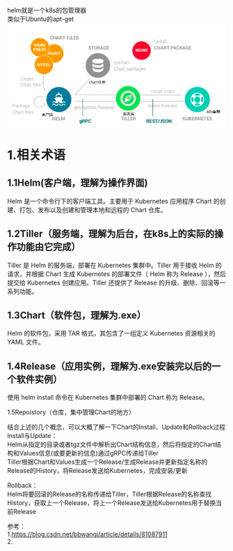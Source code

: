 helm就是一个k8s的包管理器  
类似于Ubuntu的apt-get 
![整体构成](../../../image/k8s/helm/helm架构.png)

1.相关术语  
=  
1.1Helm(客户端，理解为操作界面) 
-  
Helm 是一个命令行下的客户端工具。主要用于 Kubernetes 应用程序 Chart 的创建、打包、发布以及创建和管理本地和远程的 Chart 仓库。

1.2Tiller（服务端，理解为后台，在k8s上的实际的操作功能由它完成）  
-  
Tiller 是 Helm 的服务端，部署在 Kubernetes 集群中。Tiller 用于接收 Helm 的请求，并根据 Chart 生成 Kubernetes 的部署文件（ Helm 称为 Release ），然后提交给 Kubernetes 创建应用。Tiller 还提供了 Release 的升级、删除、回滚等一系列功能。

1.3Chart（软件包，理解为.exe）  
-  
Helm 的软件包，采用 TAR 格式，其包含了一组定义 Kubernetes 资源相关的 YAML 文件。

1.4Release（应用实例，理解为.exe安装完以后的一个软件实例）  
-  
使用 helm install 命令在 Kubernetes 集群中部署的 Chart 称为 Release。

1.5Repoistory（仓库，集中管理Chart的地方）

结合上述的几个概念，可以大概了解一下Chart的Install、Update和Rollback过程  
Install与Update：  
Helm从指定的目录或者tgz文件中解析出Chart结构信息，然后将指定的Chart结构和Values信息(或要更新的信息)通过gRPC传递给Tiller  
Tiller根据Chart和Values生成一个Release/生成Release并更新指定名称的Release的History，将Release发送给Kubernetes，完成安装/更新  

Rollback：  
Helm将要回滚的Release的名称传递给Tiller，Tiller根据Release的名称查找History，获取上一个Release，将上一个Release发送给Kubernetes用于替换当前Release  



参考：  
1.https://blog.csdn.net/bbwangj/article/details/81087911  
2.

